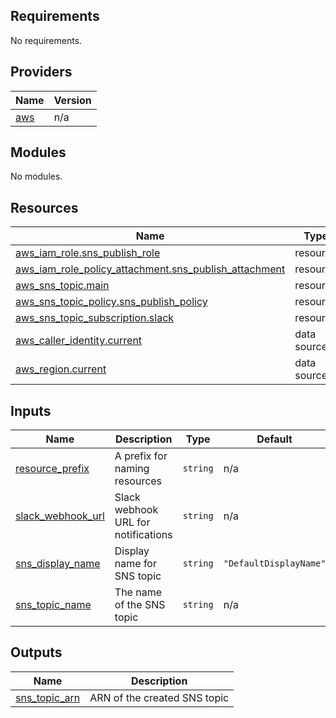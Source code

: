 <!-- BEGIN_TF_DOCS -->
## Requirements

No requirements.

## Providers

| Name | Version |
|------|---------|
| <a name="provider_aws"></a> [aws](#provider\_aws) | n/a |

## Modules

No modules.

## Resources

| Name | Type |
|------|------|
| [aws_iam_role.sns_publish_role](https://registry.terraform.io/providers/hashicorp/aws/latest/docs/resources/iam_role) | resource |
| [aws_iam_role_policy_attachment.sns_publish_attachment](https://registry.terraform.io/providers/hashicorp/aws/latest/docs/resources/iam_role_policy_attachment) | resource |
| [aws_sns_topic.main](https://registry.terraform.io/providers/hashicorp/aws/latest/docs/resources/sns_topic) | resource |
| [aws_sns_topic_policy.sns_publish_policy](https://registry.terraform.io/providers/hashicorp/aws/latest/docs/resources/sns_topic_policy) | resource |
| [aws_sns_topic_subscription.slack](https://registry.terraform.io/providers/hashicorp/aws/latest/docs/resources/sns_topic_subscription) | resource |
| [aws_caller_identity.current](https://registry.terraform.io/providers/hashicorp/aws/latest/docs/data-sources/caller_identity) | data source |
| [aws_region.current](https://registry.terraform.io/providers/hashicorp/aws/latest/docs/data-sources/region) | data source |

## Inputs

| Name | Description | Type | Default | Required |
|------|-------------|------|---------|:--------:|
| <a name="input_resource_prefix"></a> [resource\_prefix](#input\_resource\_prefix) | A prefix for naming resources | `string` | n/a | yes |
| <a name="input_slack_webhook_url"></a> [slack\_webhook\_url](#input\_slack\_webhook\_url) | Slack webhook URL for notifications | `string` | n/a | yes |
| <a name="input_sns_display_name"></a> [sns\_display\_name](#input\_sns\_display\_name) | Display name for SNS topic | `string` | `"DefaultDisplayName"` | no |
| <a name="input_sns_topic_name"></a> [sns\_topic\_name](#input\_sns\_topic\_name) | The name of the SNS topic | `string` | n/a | yes |

## Outputs

| Name | Description |
|------|-------------|
| <a name="output_sns_topic_arn"></a> [sns\_topic\_arn](#output\_sns\_topic\_arn) | ARN of the created SNS topic |
<!-- END_TF_DOCS -->
